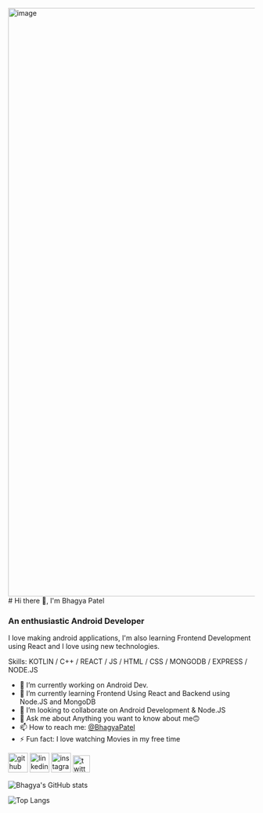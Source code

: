 <img width="1200" height="1200" alt="image" src="https://github.com/user-attachments/assets/d5c16a3f-325f-4d1f-bd53-6e52f1d5da91" /># Hi there 👋, I'm Bhagya Patel
### An enthusiastic Android Developer
I love making android applications, I'm also learning Frontend Development using React and I love using new technologies.

Skills: KOTLIN / C++ / REACT / JS / HTML / CSS / MONGODB / EXPRESS / NODE.JS

- 🔭 I’m currently working on Android Dev. 
- 🌱 I’m currently learning Frontend Using React and Backend using Node.JS and MongoDB
- 👯 I’m looking to collaborate on Android Development & Node.JS
- 💬 Ask me about Anything you want to know about me🙃 
- 📫 How to reach me: <a href='https://www.linkedin.com/in/bhagya-s-patel/'>@BhagyaPatel</a> 
- ⚡ Fun fact: I love watching Movies in my free time 


[<img src='https://github.githubassets.com/images/modules/logos_page/Octocat.png' alt='github' height='40'>](https://github.com/bhagyaspatel)  [<img src='https://start-life.nl/wp-content/uploads/2019/09/Linkedin-logo-300x300.png' alt='linkedin' height='40'>](https://www.linkedin.com/in/bhagya-patel-9836081b7//)  [<img src='https://download.logo.wine/logo/Instagram/Instagram-Logo.wine.png' alt='instagram' height='40'>](https://www.instagram.com/_bhagya_patel_09/?hl=en/)  [<img src='https://www.freeiconspng.com/uploads/new-x-twitter-logo-png-photo-1.png' alt='twitter' height='35'>](https://twitter.com/BhagyaP09)  

![Bhagya's GitHub stats](https://github-readme-stats.vercel.app/api?username=bhagyaspatel&show_icons=true&theme=radical) 

![Top Langs](https://github-readme-stats.vercel.app/api/top-langs/?username=bhagyaspatel&layout=compact)



